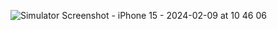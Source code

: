 ![Simulator Screenshot - iPhone 15 - 2024-02-09 at 10 46 06](https://github.com/geraldikus/RBTest/assets/34170533/bd04a7b6-75bb-49e1-a081-460f3d71585f)
